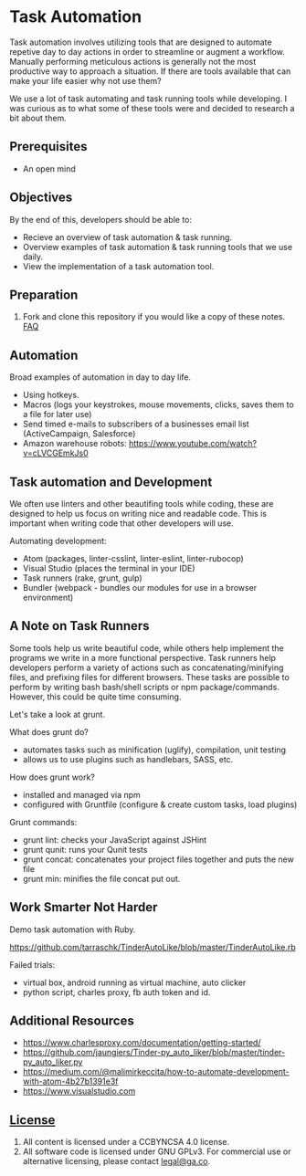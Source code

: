 # Task Automation

Task automation involves utilizing tools that are designed to automate
repetive day to day actions in order to streamline or augment a workflow.
Manually performing meticulous actions is generally not the most productive way
to approach a situation. If there are tools available that can make your life
easier why not use them?

We use a lot of task automating and task running tools while developing. I was
curious as to what some of these tools were and decided to research a bit about
them.

## Prerequisites

-   An open mind

## Objectives

By the end of this, developers should be able to:

-   Recieve an overview of task automation & task running.
-   Overview examples of task automation & task running tools that we use daily.
-   View the implementation of a task automation tool.


## Preparation

1.  Fork and clone this repository if you would like a copy of these notes.
 [FAQ](https://github.com/ga-wdi-boston/meta/wiki/ForkAndClone)

## Automation

Broad examples of automation in day to day life.
 - Using hotkeys.
 - Macros (logs your keystrokes, mouse movements, clicks, saves them to a file
 for later use)
 - Send timed e-mails to subscribers of a businesses email list
 (ActiveCampaign, Salesforce)
 - Amazon warehouse robots: https://www.youtube.com/watch?v=cLVCGEmkJs0

## Task automation and Development

We often use linters and other beautifing tools while coding, these are designed
to help us focus on writing nice and readable code. This is important when
writing code that other developers will use.

Automating development:
- Atom (packages, linter-csslint, linter-eslint, linter-rubocop)
- Visual Studio (places the terminal in your IDE)
- Task runners (rake, grunt, gulp)
- Bundler (webpack - bundles our modules for use in a browser environment)


## A Note on Task Runners

Some tools help us write beautiful code, while others help implement the
programs we write in a more functional perspective. Task runners help developers
perform a variety of actions such as concatenating/minifying files, and prefixing
files for different browsers. These tasks are possible to perform by writing
bash bash/shell scripts or npm package/commands. However, this could be quite time
consuming.

Let's take a look at grunt.

What does grunt do?
  - automates tasks such as minification (uglify), compilation, unit testing
  - allows us to use plugins such as handlebars, SASS, etc.

How does grunt work?
  - installed and managed via npm
  - configured with Gruntfile (configure & create custom tasks, load plugins)

Grunt commands:
- grunt lint: checks your JavaScript against JSHint
- grunt qunit: runs your Qunit tests
- grunt concat: concatenates your project files together and puts the new file
- grunt min: minifies the file concat put out.


## Work Smarter Not Harder

Demo task automation with Ruby.

https://github.com/tarraschk/TinderAutoLike/blob/master/TinderAutoLike.rb

Failed trials: 
  - virtual box, android running as virtual machine, auto clicker
  - python script, charles proxy, fb auth token and id.


## Additional Resources

-   https://www.charlesproxy.com/documentation/getting-started/
-   https://github.com/jaungiers/Tinder-py_auto_liker/blob/master/tinder-py_auto_liker.py
-   https://medium.com/@malimirkeccita/how-to-automate-development-with-atom-4b27b1391e3f
-   https://www.visualstudio.com


## [License](LICENSE)

1.  All content is licensed under a CC­BY­NC­SA 4.0 license.
1.  All software code is licensed under GNU GPLv3. For commercial use or
    alternative licensing, please contact legal@ga.co.
